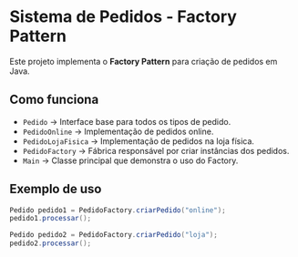 # Sistema de Pedidos - Factory Pattern

Este projeto implementa o **Factory Pattern** para criação de pedidos em Java.

## Como funciona

- `Pedido` → Interface base para todos os tipos de pedido.
- `PedidoOnline` → Implementação de pedidos online.
- `PedidoLojaFisica` → Implementação de pedidos na loja física.
- `PedidoFactory` → Fábrica responsável por criar instâncias dos pedidos.
- `Main` → Classe principal que demonstra o uso do Factory.

## Exemplo de uso

```java
Pedido pedido1 = PedidoFactory.criarPedido("online");
pedido1.processar();

Pedido pedido2 = PedidoFactory.criarPedido("loja");
pedido2.processar();


